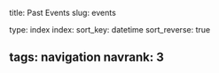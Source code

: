 title: Past Events
slug: events

type: index
index:
    sort_key: datetime
    sort_reverse: true

tags: navigation
navrank: 3
---

